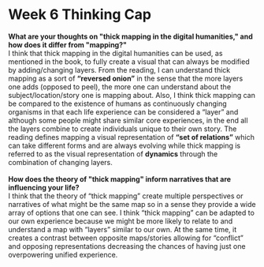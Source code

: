 <h1> Week 6 Thinking Cap </h1>
<b>What are your thoughts on "thick mapping in the digital humanities," and how does it differ from "mapping?"</b>
<br>
I think that thick mapping in the digital humanities can be used, as mentioned in the book, to fully create a visual that can always be modified by adding/changing layers. From the reading, I can understand thick mapping as a sort of <b>“reversed onion”</b> in the sense that the more layers one adds (opposed to peel), the more one can understand about the subject/location/story one is mapping about. Also, I think thick mapping can be compared to the existence of humans as continuously changing organisms in that each life experience can be considered a “layer” and although some people might share similar core experiences, in the end all the layers combine to create individuals unique to their own story. The reading defines mapping a visual representation of <b>“set of relations”</b> which can take different forms and are always evolving while thick mapping is referred to as the visual representation of <b>dynamics</b> through the combination of changing layers.
<br>
<br>
<b>How does the theory of "thick mapping" inform narratives that are influencing your life?</b>
<br>
I think that the theory of “thick mapping” create multiple perspectives or narratives of what might be the same map so in a sense they provide a wide array of options that one can see.  I think “thick mapping” can be adapted to our own experience because we might be more likely to relate to and understand a map with “layers” similar to our own. At the same time, it creates a contrast between opposite maps/stories allowing for “conflict” and opposing representations decreasing the chances of having just one overpowering unified experience.

